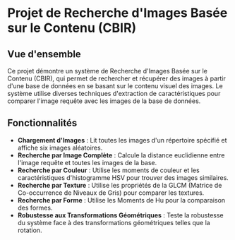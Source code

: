 # Projet de Recherche d'Images Basée sur le Contenu (CBIR)

## Vue d'ensemble

Ce projet démontre un système de Recherche d'Images Basée sur le Contenu (CBIR), qui permet de rechercher et récupérer des images à partir d'une base de données en se basant sur le contenu visuel des images. Le système utilise diverses techniques d'extraction de caractéristiques pour comparer l'image requête avec les images de la base de données.

## Fonctionnalités

- **Chargement d'Images** : Lit toutes les images d'un répertoire spécifié et affiche six images aléatoires.
- **Recherche par Image Complète** : Calcule la distance euclidienne entre l'image requête et toutes les images de la base.
- **Recherche par Couleur** : Utilise les moments de couleur et les caractéristiques d'histogramme HSV pour trouver des images similaires.
- **Recherche par Texture** : Utilise les propriétés de la GLCM (Matrice de Co-occurrence de Niveaux de Gris) pour comparer les textures.
- **Recherche par Forme** : Utilise les Moments de Hu pour la comparaison des formes.
- **Robustesse aux Transformations Géométriques** : Teste la robustesse du système face à des transformations géométriques telles que la rotation.

